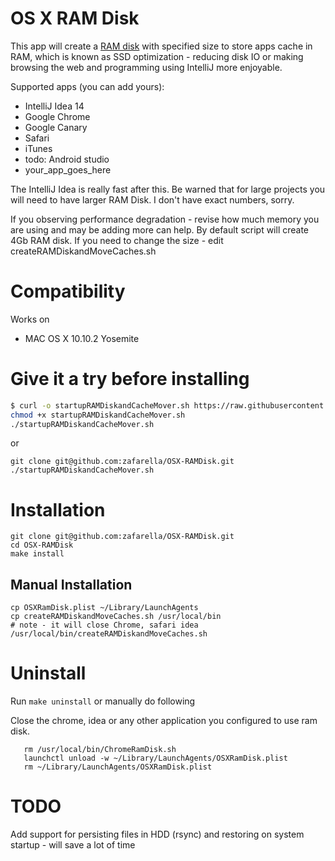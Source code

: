 OS X RAM Disk
================

This app will create a [RAM disk](http://en.wikipedia.org/wiki/RAM_drive) with specified size to 
store apps cache in RAM, which is known as SSD optimization - reducing disk IO or making browsing the web and
programming using IntelliJ more enjoyable.

Supported apps (you can add yours):

* IntelliJ Idea 14
* Google Chrome
* Google Canary
* Safari
* iTunes
* todo: Android studio 
* your_app_goes_here

The IntelliJ Idea is really fast after this. Be warned that for large projects you will need to have larger RAM Disk. I don't have exact numbers, sorry.

If you observing performance degradation - revise how much memory you are using and may be adding more can help.
By default script will create 4Gb RAM disk. If you need to change the size - edit createRAMDiskandMoveCaches.sh

Compatibility
============
Works on
* MAC OS X 10.10.2 Yosemite

Give it a try before installing
===============================
```bash
$ curl -o startupRAMDiskandCacheMover.sh https://raw.githubusercontent.com/zafarella/OSX-RAMDisk/master/Contents/MacOS/startupRAMDiskandCacheMover.sh
chmod +x startupRAMDiskandCacheMover.sh
./startupRAMDiskandCacheMover.sh
```
or
```
git clone git@github.com:zafarella/OSX-RAMDisk.git
./startupRAMDiskandCacheMover.sh
```

Installation
============
```
git clone git@github.com:zafarella/OSX-RAMDisk.git
cd OSX-RAMDisk
make install
```

Manual Installation
------------------
```
cp OSXRamDisk.plist ~/Library/LaunchAgents
cp createRAMDiskandMoveCaches.sh /usr/local/bin
# note - it will close Chrome, safari idea
/usr/local/bin/createRAMDiskandMoveCaches.sh
```

Uninstall
============
Run `make uninstall`
or manually do following

Close the chrome, idea or any other application you configured to use ram disk.
```
   rm /usr/local/bin/ChromeRamDisk.sh
   launchctl unload -w ~/Library/LaunchAgents/OSXRamDisk.plist 
   rm ~/Library/LaunchAgents/OSXRamDisk.plist
```

TODO
===========
Add support for persisting files in HDD (rsync) and restoring on system startup - will save a lot of time


